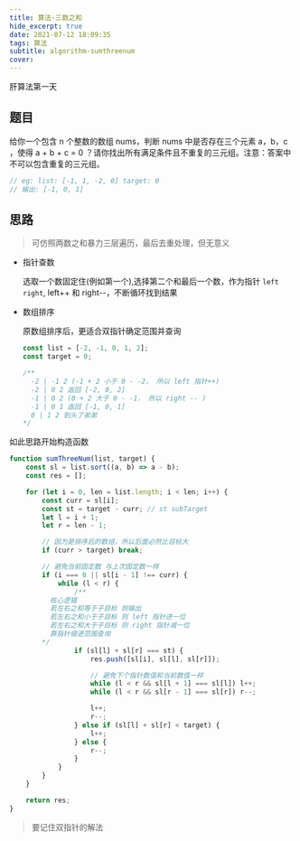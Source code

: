 ```yaml
---
title: 算法-三数之和
hide_excerpt: true
date: 2021-07-12 18:09:35
tags: 算法
subtitle: algorithm-sumthreenum
cover:
---
```


肝算法第一天

<!-- more -->

## 题目

给你一个包含 n 个整数的数组 nums，判断 nums 中是否存在三个元素 a，b，c ，使得 a + b + c = 0 ？请你找出所有满足条件且不重复的三元组。注意：答案中不可以包含重复的三元组。

```js
// eg: list: [-1, 1, -2, 0] target: 0
// 输出: [-1, 0, 1]
```

## 思路

> 可仿照两数之和暴力三层遍历，最后去重处理，但无意义

- 指针查数

  选取一个数固定住(例如第一个),选择第二个和最后一个数，作为指针 `left` `right`, left++ 和 right--，不断循环找到结果

- 数组排序

  原数组排序后，更适合双指针确定范围并查询

  ```js
  const list = [-2, -1, 0, 1, 2];
  const target = 0;

  /**
    -2 | -1 2 (-1 + 2 小于 0 - -2， 所以 left 指针++)
    -2 | 0 2 返回 [-2, 0, 2] 
    -1 | 0 2 (0 + 2 大于 0 - -1， 所以 right -- )
    -1 | 0 1 返回 [-1, 0, 1]
    0 | 1 2 到头了弟弟
  */
  ```

如此思路开始构造函数

```js
function sumThreeNum(list, target) {
	const sl = list.sort((a, b) => a - b);
	const res = [];

	for (let i = 0, len = list.length; i < len; i++) {
		const curr = sl[i];
		const st = target - curr; // st subTarget
		let l = i + 1;
		let r = len - 1;

		// 因为是排序后的数组，所以后面必然比目标大
		if (curr > target) break;

		// 避免当前固定数 与上次固定数一样
		if (i === 0 || sl[i - 1] !== curr) {
			while (l < r) {
				/**
          核心逻辑 
          若左右之和等于子目标 则输出
          若左右之和小于子目标 则 left 指针进一位
          若左右之和大于子目标 则 right 指针减一位
          靠指针缩进范围查询
        */
				if (sl[l] + sl[r] === st) {
					res.push([sl[i], sl[l], sl[r]]);

					// 避免下个指针数值和当前数值一样
					while (l < r && sl[l + 1] === sl[l]) l++;
					while (l < r && sl[r - 1] === sl[r]) r--;

					l++;
					r--;
				} else if (sl[l] + sl[r] < target) {
					l++;
				} else {
					r--;
				}
			}
		}
	}

	return res;
}
```

> 要记住双指针的解法
